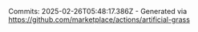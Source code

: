 Commits: 2025-02-26T05:48:17.386Z - Generated via https://github.com/marketplace/actions/artificial-grass
<br>
